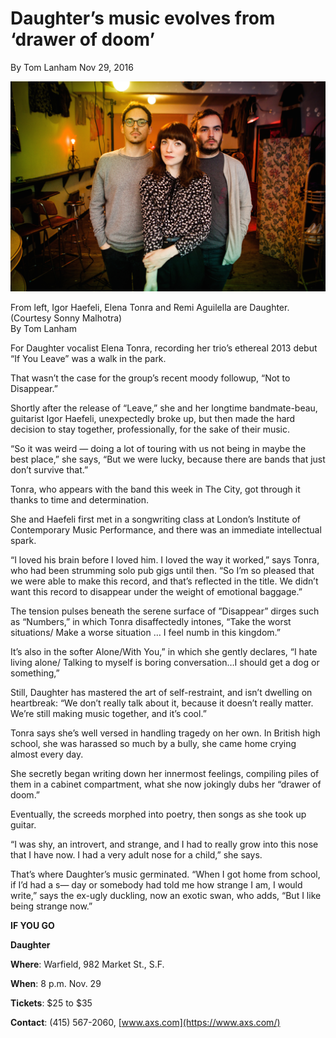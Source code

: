 # Daughter’s music evolves from ‘drawer of doom’ 

By Tom Lanham Nov 29, 2016

<img src="/Images/Sonny Malhotra/Daughter-1-CreditSonnyMalhotra.jpg">

From left, Igor Haefeli, Elena Tonra and Remi Aguilella are Daughter. (Courtesy Sonny Malhotra) \
By Tom Lanham 

For Daughter vocalist Elena Tonra, recording her trio’s ethereal 2013 debut “If You Leave” was a walk in the park.

That wasn’t the case for the group’s recent moody followup, “Not to Disappear.”

Shortly after the release of “Leave,” she and her longtime bandmate-beau, guitarist Igor Haefeli, unexpectedly broke up, but then made the hard decision to stay together, professionally, for the sake of their music.

“So it was weird — doing a lot of touring with us not being in maybe the best place,” she says, “But we were lucky, because there are bands that just don’t survive that.”

Tonra, who appears with the band this week in The City, got through it thanks to time and determination.

She and Haefeli first met in a songwriting class at London’s Institute of Contemporary Music Performance, and there was an immediate intellectual spark.

“I loved his brain before I loved him. I loved the way it worked,” says Tonra, who had been strumming solo pub gigs until then. “So I’m so pleased that we were able to make this record, and that’s reflected in the title. We didn’t want this record to disappear under the weight of emotional baggage.”

The tension pulses beneath the serene surface of ”Disappear” dirges such as “Numbers,” in which Tonra disaffectedly intones, “Take the worst situations/ Make a worse situation … I feel numb in this kingdom.”

It’s also in the softer Alone/With You,” in which she gently declares, “I hate living alone/ Talking to myself is boring conversation…I should get a dog or something,”

Still, Daughter has mastered the art of self-restraint, and isn’t dwelling on heartbreak: “We don’t really talk about it, because it doesn’t really matter. We’re still making music together, and it’s cool.”

Tonra says she’s well versed in handling tragedy on her own. In British high school, she was harassed so much by a bully, she came home crying almost every day.

She secretly began writing down her innermost feelings, compiling piles of them in a cabinet compartment, what she now jokingly dubs her “drawer of doom.”

Eventually, the screeds morphed into poetry, then songs as she took up guitar.

“I was shy, an introvert, and strange, and I had to really grow into this nose that I have now. I had a very adult nose for a child,” she says.

That’s where Daughter’s music germinated. “When I got home from school, if I’d had a s— day or somebody had told me how strange I am, I would write,” says the ex-ugly duckling, now an exotic swan, who adds, “But I like being strange now.”

**IF YOU GO**

**Daughter**

**Where**: Warfield, 982 Market St., S.F.

**When**: 8 p.m. Nov. 29

**Tickets**: $25 to $35

**Contact**: (415) 567-2060, [www.axs.com](https://www.axs.com/)
